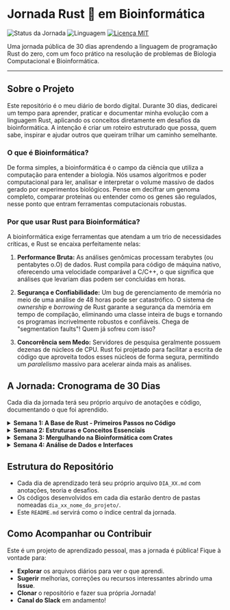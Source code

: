 # Jornada Rust 🦀 em Bioinformática

![Status da Jornada](https://img.shields.io/badge/Jornada-Em%20Andamento-brightgreen)
![Linguagem](https://img.shields.io/badge/Linguagem-Rust-orange)
[![Licença MIT](https://img.shields.io/badge/Licença-MIT-blue)](https://opensource.org/licenses/MIT)

Uma jornada pública de 30 dias aprendendo a linguagem de programação Rust do zero, com um foco prático na resolução de problemas de Biologia Computacional e Bioinformática.

---

## Sobre o Projeto

Este repositório é o meu diário de bordo digital. Durante 30 dias, dedicarei um tempo para aprender, praticar e documentar minha evolução com a linguagem Rust, aplicando os conceitos diretamente em desafios da bioinformática. A intenção é criar um roteiro estruturado que possa, quem sabe, inspirar e ajudar outros que queiram trilhar um caminho semelhante.

### O que é Bioinformática?

De forma simples, a bioinformática é o campo da ciência que utiliza a computação para entender a biologia. Nós usamos algoritmos e poder computacional para ler, analisar e interpretar o volume massivo de dados gerado por experimentos biológicos. Pense em decifrar um genoma completo, comparar proteínas ou entender como os genes são regulados, nesse ponto que entram ferramentas computacionais robustas.

### Por que usar Rust para Bioinformática?

A bioinformática exige ferramentas que atendam a um trio de necessidades críticas, e Rust se encaixa perfeitamente nelas:

1.  **Performance Bruta:** As análises genômicas processam terabytes (ou pentabytes o.O) de dados. Rust compila para código de máquina nativo, oferecendo uma velocidade comparável a C/C++, o que significa que análises que levariam dias podem ser concluídas em horas.

2.  **Segurança e Confiabilidade:** Um bug de gerenciamento de memória no meio de uma análise de 48 horas pode ser catastrófico. O sistema de *ownership* e *borrowing* de Rust garante a segurança da memória em tempo de compilação, eliminando uma classe inteira de bugs e tornando os programas incrivelmente robustos e confiáveis. Chega de "segmentation faults"! Quem já sofreu com isso?

3.  **Concorrência sem Medo:** Servidores de pesquisa geralmente possuem dezenas de núcleos de CPU. Rust foi projetado para facilitar a escrita de código que aproveita todos esses núcleos de forma segura, permitindo um *paralelismo* massivo para acelerar ainda mais as análises.

## A Jornada: Cronograma de 30 Dias

Cada dia da jornada terá seu próprio arquivo de anotações e código, documentando o que foi aprendido.

<details>
<summary><strong>Semana 1: A Base de Rust - Primeiros Passos no Código</strong></summary>

* [**Dia 1:** Olá, Mundo! (Configuração do Ambiente)](/week_1/DIA_01.md)
* [**Dia 2:** Variáveis e Tipos Primitivos](./DIA_02.md)
* [**Dia 3:** Funções, as Enzimas do Código](./DIA_03.md)
* [**Dia 4:** Controle de Fluxo com `if/else`](./DIA_04.md)
* [**Dia 5:** Strings e Manipulação Básica](./DIA_05.md)
* [**Dia 6:** Loops para Repetir Análises](./DIA_06.md)
* [**Dia 7:** Revisão da Semana 1](./DIA_07.md)

</details>

<details>
<summary><strong>Semana 2: Estruturas e Conceitos Essenciais</strong></summary>

* [**Dia 8:** Ownership, o Conceito Central de Rust](./DIA_08.md)
* [**Dia 9:** Borrowing e References](./DIA_09.md)
* [**Dia 10:** Structs para Modelar Dados Biológicos](./DIA_10.md)
* [**Dia 11:** Enums para Estados e Variações](./DIA_11.md)
* [**Dia 12:** `Option` e `Result` para Tratamento de Erros](./DIA_12.md)
* [**Dia 13:** Vetores e Coleções](./DIA_13.md)
* [**Dia 14:** Revisão da Semana 2](./DIA_14.md)

</details>

<details>
<summary><strong>Semana 3: Mergulhando na Bioinformática com Crates</strong></summary>

* [**Dia 15:** Introdução ao `crates.io` e `rust-bio`](./DIA_15.md)
* [**Dia 16:** Lendo Arquivos FASTA](./DIA_16.md)
* [**Dia 17:** Análise de Sequências com `rust-bio`](./DIA_17.md)
* [**Dia 18:** Alinhamento de Sequências (Teoria)](./DIA_18.md)
* [**Dia 19:** Alinhamento na Prática](./DIA_19.md)
* [**Dia 20:** Buscando Motivos (Pattern Matching)](./DIA_20.md)
* [**Dia 21:** Revisão da Semana 3](./DIA_21.md)

</details>

<details>
<summary><strong>Semana 4: Análise de Dados e Interfaces</strong></summary>

* [**Dia 22:** Análise de Dados com Polars - Introdução](./DIA_22.md)
* [**Dia 23:** Lendo CSV com Polars](./DIA_23.md)
* [**Dia 24:** Filtrando e Selecionando Dados](./DIA_24.md)
* [**Dia 25:** Introdução a Interfaces Web com Actix Web](./DIA_25.md)
* [**Dia 26:** Recebendo Dados via Web](./DIA_26.md)
* [**Dia 27:** Introdução a Interfaces Gráficas (GUI) com `egui`](./DIA_27.md)
* [**Dia 28:** Mini-Projeto: Juntando Tudo (Parte 1)](./DIA_28.md)
* [**Dia 29:** Finalizando o Mini-Projeto (Parte 2)](./DIA_29.md)
* [**Dia 30:** Conclusão e Próximos Passos](./DIA_30.md)

</details>

## Estrutura do Repositório

* Cada dia de aprendizado terá seu próprio arquivo `DIA_XX.md` com anotações, teoria e desafios.
* Os códigos desenvolvidos em cada dia estarão dentro de pastas nomeadas `dia_xx_nome_do_projeto/`.
* Este `README.md` servirá como o índice central da jornada.

## Como Acompanhar ou Contribuir

Este é um projeto de aprendizado pessoal, mas a jornada é pública! Fique à vontade para:

* **Explorar** os arquivos diários para ver o que aprendi.
* **Sugerir** melhorias, correções ou recursos interessantes abrindo uma **Issue**.
* **Clonar** o repositório e fazer sua própria Jornada!
* **Canal do Slack** em andamento!

